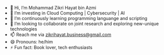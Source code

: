 - 👋 Hi, I’m Mohammad Zikri Hayat bin Azmi
- 👀 I’m investing in Cloud Computing | Cybersecurity | AI
- 🌱 I’m continuously learning programming languange and scripting
- 💞️ I’m looking to collaborate on joint research and exploring new-unique technologies
- 📫 Reach me via zikrihayat.business@gmail.com
- 😄 Pronouns: he/him
- ⚡ Fun fact: Book lover, tech enthusiasts

<!---
zh1206-Kaleid/zh1206-Kaleid is a ✨ special ✨ repository because its `README.md` (this file) appears on your GitHub profile.
You can click the Preview link to take a look at your changes.
--->
